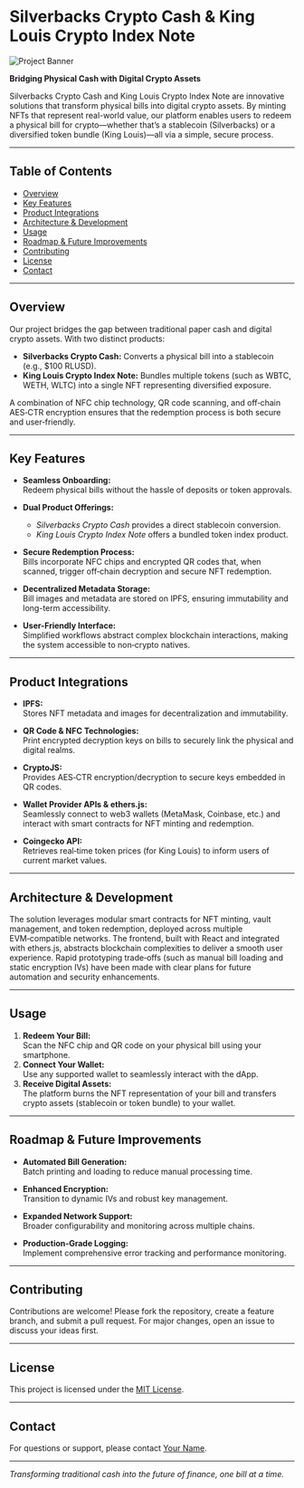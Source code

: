 # Silverbacks Crypto Cash & King Louis Crypto Index Note

![Project Banner](https://example.com/banner.png)

**Bridging Physical Cash with Digital Crypto Assets**

Silverbacks Crypto Cash and King Louis Crypto Index Note are innovative solutions that transform physical bills into digital crypto assets. By minting NFTs that represent real-world value, our platform enables users to redeem a physical bill for crypto—whether that’s a stablecoin (Silverbacks) or a diversified token bundle (King Louis)—all via a simple, secure process.

---

## Table of Contents

- [Overview](#overview)
- [Key Features](#key-features)
- [Product Integrations](#product-integrations)
- [Architecture & Development](#architecture--development)
- [Usage](#usage)
- [Roadmap & Future Improvements](#roadmap--future-improvements)
- [Contributing](#contributing)
- [License](#license)
- [Contact](#contact)

---

## Overview

Our project bridges the gap between traditional paper cash and digital crypto assets. With two distinct products:
- **Silverbacks Crypto Cash:** Converts a physical bill into a stablecoin (e.g., $100 RLUSD).
- **King Louis Crypto Index Note:** Bundles multiple tokens (such as WBTC, WETH, WLTC) into a single NFT representing diversified exposure.

A combination of NFC chip technology, QR code scanning, and off‑chain AES‑CTR encryption ensures that the redemption process is both secure and user‑friendly.

---

## Key Features

- **Seamless Onboarding:**  
  Redeem physical bills without the hassle of deposits or token approvals.

- **Dual Product Offerings:**  
  - *Silverbacks Crypto Cash* provides a direct stablecoin conversion.  
  - *King Louis Crypto Index Note* offers a bundled token index product.

- **Secure Redemption Process:**  
  Bills incorporate NFC chips and encrypted QR codes that, when scanned, trigger off‑chain decryption and secure NFT redemption.

- **Decentralized Metadata Storage:**  
  Bill images and metadata are stored on IPFS, ensuring immutability and long-term accessibility.

- **User-Friendly Interface:**  
  Simplified workflows abstract complex blockchain interactions, making the system accessible to non‑crypto natives.

---

## Product Integrations

- **IPFS:**  
  Stores NFT metadata and images for decentralization and immutability.

- **QR Code & NFC Technologies:**  
  Print encrypted decryption keys on bills to securely link the physical and digital realms.

- **CryptoJS:**  
  Provides AES‑CTR encryption/decryption to secure keys embedded in QR codes.

- **Wallet Provider APIs & ethers.js:**  
  Seamlessly connect to web3 wallets (MetaMask, Coinbase, etc.) and interact with smart contracts for NFT minting and redemption.

- **Coingecko API:**  
  Retrieves real‑time token prices (for King Louis) to inform users of current market values.

---

## Architecture & Development

The solution leverages modular smart contracts for NFT minting, vault management, and token redemption, deployed across multiple EVM‑compatible networks. The frontend, built with React and integrated with ethers.js, abstracts blockchain complexities to deliver a smooth user experience. Rapid prototyping trade‑offs (such as manual bill loading and static encryption IVs) have been made with clear plans for future automation and security enhancements.

---

## Usage

1. **Redeem Your Bill:**  
   Scan the NFC chip and QR code on your physical bill using your smartphone.  
2. **Connect Your Wallet:**  
   Use any supported wallet to seamlessly interact with the dApp.  
3. **Receive Digital Assets:**  
   The platform burns the NFT representation of your bill and transfers crypto assets (stablecoin or token bundle) to your wallet.

---

## Roadmap & Future Improvements

- **Automated Bill Generation:**  
  Batch printing and loading to reduce manual processing time.

- **Enhanced Encryption:**  
  Transition to dynamic IVs and robust key management.

- **Expanded Network Support:**  
  Broader configurability and monitoring across multiple chains.

- **Production‑Grade Logging:**  
  Implement comprehensive error tracking and performance monitoring.

---

## Contributing

Contributions are welcome! Please fork the repository, create a feature branch, and submit a pull request. For major changes, open an issue to discuss your ideas first.

---

## License

This project is licensed under the [MIT License](LICENSE).

---

## Contact

For questions or support, please contact [Your Name](mailto:youremail@example.com).

---

*Transforming traditional cash into the future of finance, one bill at a time.*
